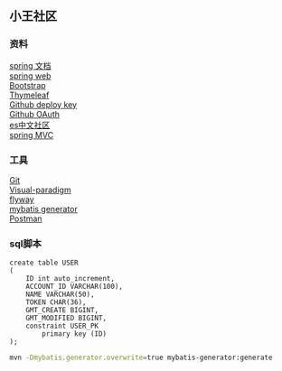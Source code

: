 ## 小王社区

### 资料
[spring 文档](https://spring.io/guides)   
[spring web](https://spring.io/guides/gs/serving-web-content/)  
[Bootstrap](https://v3.bootcss.com/getting-started/)    
[Thymeleaf](https://www.thymeleaf.org/doc/tutorials/3.0/usingthymeleaf.html#setting-attribute-values)   
[Github deploy key](https://developer.github.com/v3/guides/managing-deploy-keys/#deploy-keys)      
[Github OAuth](https://developer.github.com/apps/building-oauth-apps/creating-an-oauth-app/)    
[es中文社区](https://elasticsearch.cn/explore)   
[spring MVC](https://docs.spring.io/spring/docs/5.0.3.RELEASE/spring-framework-reference/web.html#spring-web)
### 工具
[Git](https://git-scm.com/)   
[Visual-paradigm](https://www.visual-paradigm.com/cn/)  
[flyway](https://flywaydb.org/getstarted/firststeps/maven)  
[mybatis generator](http://mybatis.org/generator/index.html)    
[Postman](https://chrome.google.com/webstore/detail/coohjcphdfgbiolnekdpbcijmhambjff  )
### sql脚本
```
create table USER
(
	ID int auto_increment,
	ACCOUNT_ID VARCHAR(100),
	NAME VARCHAR(50),
	TOKEN CHAR(36),
	GMT_CREATE BIGINT,
	GMT_MODIFIED BIGINT,
	constraint USER_PK
		primary key (ID)
);
```
```bash
mvn -Dmybatis.generator.overwrite=true mybatis-generator:generate
```